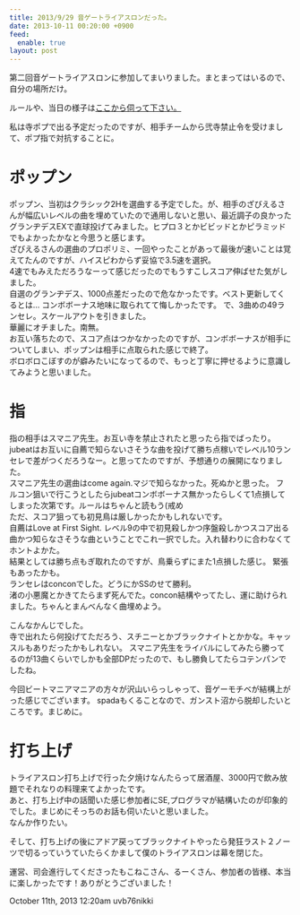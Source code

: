 ```yaml
---
title: 2013/9/29 音ゲートライアスロンだった。
date: 2013-10-11 00:20:00 +0900
feed:
  enable: true
layout: post
---
```

<p>      第二回音ゲートライアスロンに参加してまいりました。まとまってはいるので、自分の場所だけ。    </p>    <p>      ルールや、当日の様子は<a href="http://togetter.com/li/570521" target="_blank">ここから伺って下さい。</a>    </p>    <p>      私は寺ポプで出る予定だったのですが、相手チームから弐寺禁止令を受けまして、ポプ指で対抗することに。    </p>    <h1>ポップン</h1>    <p>      ポップン、当初はクラシック2Hを選曲する予定でした。が、相手のざびえるさんが幅広いレベルの曲を埋めていたので通用しないと思い、最近調子の良かったグランヂデスEXで直球投げてみました。ヒプロ３とかビビッドとかピラミッドでもよかったかなと今思うと感じます。<br>      ざびえるさんの選曲のプロポリミ、一回やったことがあって最後が速いことは覚えてたんのですが、ハイスピわからず妥協で3.5速を選択。<br>      4速でもみえただろうなーって感じだったのでもうすこしスコア伸ばせた気がしました。<br>      自選のグランヂデス、1000点差だったので危なかったです。ベスト更新してくるとは…      コンボボーナス地味に取られてて悔しかったです。      で、3曲めの49ランセレ。スケールアウトを引きました。<br>      華麗にオチました。南無。<br>      お互い落ちたので、スコア点はつかなかったのですが、コンボボーナスが相手についてしまい、ポップンは相手に点取られた感じで終了。<br>      ボロボロこぼすのが癖みたいになってるので、もっと丁寧に押せるように意識してみようと思いました。    </p>    <h1>指</h1>    <p>      指の相手はスマニア先生。お互い寺を禁止されたと思ったら指でばったり。<br>      jubeatはお互いに自薦で知らないさそうな曲を投げて勝ち点稼いでレベル10ランセレで差がつくだろうなー。と思ってたのですが、予想通りの展開になりました。<br>      スマニア先生の選曲はcome again.マジで知らなかった。死ぬかと思った。      フルコン狙いで行こうとしたらjubeatコンボボーナス無かったらしくて1点損してしまった次第です。ルールはちゃんと読もう(戒め<br>      ただ、スコア狙っても初見鳥は厳しかったかもしれないです。<br>      自薦はLove at First Sight.      レベル9の中で初見殺しかつ序盤殺しかつスコア出る曲かつ知らなさそうな曲ということでこれ一択でした。入れ替わりに合わなくてホントよかた。<br>      結果としては勝ち点もぎ取れたのですが、鳥乗らずにまた1点損した感じ。      緊張もあったかも。<br>      ランセレはconconでした。どうにかSSのせて勝利。<br>      渚の小悪魔とかきてたらまず死んでた。concon結構やってたし、運に助けられました。ちゃんとまんべんなく曲埋めよう。    </p>    <p>      こんなかんじでした。<br>      寺で出れたら何投げてただろう、スチニーとかブラックナイトとかかな。キャッスルもありだったかもしれない。      スマニア先生をライバルにしてみたら勝ってるのが13曲くらいでしかも全部DPだったので、もし勝負してたらコテンパンでしたね。    </p>    <p>      今回ビートマニアマニアの方々が沢山いらっしゃって、音ゲーモチベが結構上がった感じでございます。      spadaもくることなので、ガンスト沼から脱却したいところです。まじめに。    </p>    <h1>打ち上げ</h1>    <p>      トライアスロン打ち上げで行った夕焼けなんたらって居酒屋、3000円で飲み放題でそれなりの料理来てよかったです。<br>      あと、打ち上げ中の話聞いた感じ参加者にSE,プログラマが結構いたのが印象的でした。まじめにそっちのお話も伺いたいと思いました。<br>      なんか作りたい。    </p>    <p>      そして、打ち上げの後にアドア戻ってブラックナイトやったら発狂ラスト２ノーツで切るっていうていたらくかまして僕のトライアスロンは幕を閉じた。    </p>    <p>      運営、司会進行してくださったもこねこさん、るーくさん、参加者の皆様、本当に楽しかったです！ありがとうございました！    </p>    <div id="footer">      <span id="timestamp"> October 11th, 2013 12:20am </span>      <span class="tag">uvb76nikki</span>    </div>

